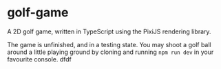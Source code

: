 # golf-game
A 2D golf game, written in TypeScript using the PixiJS rendering library.

The game is unfinished, and in a testing state. You may shoot a golf ball around a little playing ground by cloning and running `npm run dev` in your favourite console.
dfdf

